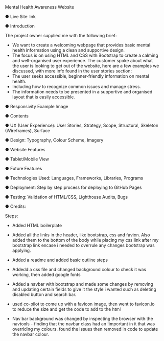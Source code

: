 Mental Health Awareness Website

● Live Site link

● Introduction

The project owner supplied me with the following brief:
- We want to create a welcoming webpage that provides basic mental health information using a clean and supportive design.
- The focus is on using HTML and CSS with Bootstrap to create a calming and well-organised user experience.
The customer spoke about what the user is looking to get out of the website, here are a few examples we discussed, with more info found in the user stories section:
- The user seeks accessible, beginner-friendly information on mental health.
- Including how to recognize common issues and manage stress.
- The information needs to be presented in a supportive and organised layout that is easily accessible.

  
● Responsivity Example Image


● Contents


● UX (User Experience): User Stories, Strategy, Scope, Structural, Skeleton (Wireframes), Surface


● Design: Typography, Colour Scheme, Imagery


● Website Features


● Tablet/Mobile View


● Future Features


● Technologies Used: Languages, Frameworks, Libraries, Programs


● Deployment: Step by step process for deploying to GitHub Pages


● Testing: Validation of HTML/CSS, Lighthouse Audits, Bugs


● Credits:

Steps:

- Added HTML boilerplate

- Added all the links in the header, like bootstrap, css and favion. Also added them to the bottom of the body while placing my css link after my bootstrap link encase i needed to overrule any changes bootstrap was applying.

- Added a readme and added basic outline steps

- Addedd a css file and changed background colour to check it was working, then added google fonts

- Added a navbar with bootstrap and made some changes by removing and updating certain fields to give it the style i wanted such as deleting disabled button and search bar.

- used co-pilot to come up with a favicon image, then went to favicon.io to reduce the size and get the code to add to the html

- Nav bar background was changed by inspecting the browser with the navtools - finding that the navbar class had an !important in it that was overriding my colours. found the issues then removed in code to update the navbar colour.